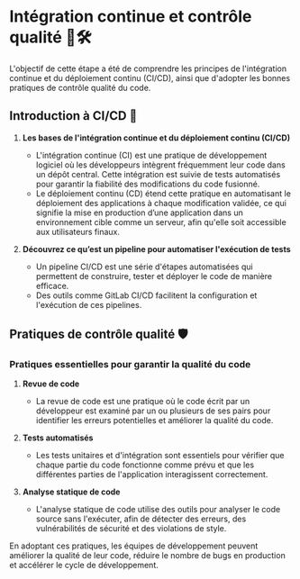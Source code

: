 # Intégration continue et contrôle qualité 🔄🛠️

L'objectif de cette étape a été de comprendre les principes de l'intégration continue et du déploiement continu (CI/CD), ainsi que d'adopter les bonnes pratiques de contrôle qualité du code.

## Introduction à CI/CD 🚀

1. **Les bases de l'intégration continue et du déploiement continu (CI/CD)**
   - L'intégration continue (CI) est une pratique de développement logiciel où les développeurs intègrent fréquemment leur code dans un dépôt central. Cette intégration est suivie de tests automatisés pour garantir la fiabilité des modifications du code fusionné.
   - Le déploiement continu (CD) étend cette pratique en automatisant le déploiement des applications à chaque modification validée, ce qui signifie la mise en production d’une application dans un environnement cible comme un serveur, afin qu'elle soit accessible aux utilisateurs finaux.

2. **Découvrez ce qu’est un pipeline pour automatiser l'exécution de tests**
   - Un pipeline CI/CD est une série d'étapes automatisées qui permettent de construire, tester et déployer le code de manière efficace.
   - Des outils comme GitLab CI/CD facilitent la configuration et l'exécution de ces pipelines.

## Pratiques de contrôle qualité 🛡️

### Pratiques essentielles pour garantir la qualité du code

1. **Revue de code**
   - La revue de code est une pratique où le code écrit par un développeur est examiné par un ou plusieurs de ses pairs pour identifier les erreurs potentielles et améliorer la qualité du code.

2. **Tests automatisés**
   - Les tests unitaires et d'intégration sont essentiels pour vérifier que chaque partie du code fonctionne comme prévu et que les différentes parties de l'application interagissent correctement.

3. **Analyse statique de code**
   - L'analyse statique de code utilise des outils pour analyser le code source sans l'exécuter, afin de détecter des erreurs, des vulnérabilités de sécurité et des violations de style.

En adoptant ces pratiques, les équipes de développement peuvent améliorer la qualité de leur code, réduire le nombre de bugs en production et accélérer le cycle de développement.
